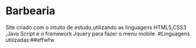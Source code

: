 # Barbearia
Site  criado com o intuito de estudo,utilizando as linguagens HTML5,CSS3 ,Java Script e o framework Jquery para  fazer o menu mobile. 
#Linguagens utilizadas:##effwfw
